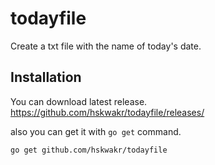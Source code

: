 # todayfile
Create a txt file with the name of today's date.

## Installation
You can download latest release.  
https://github.com/hskwakr/todayfile/releases/ 

also you can get it with `go get` command.
```sh
go get github.com/hskwakr/todayfile
```

